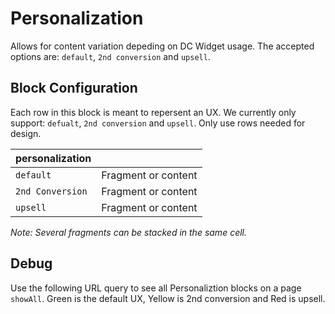 # Personalization

Allows for content variation depeding on DC Widget usage. The accepted options are: `default`, `2nd conversion` and `upsell`.

## Block Configuration 
Each row in this block is meant to repersent an UX. We currently only support: `defualt`, `2nd conversion` and `upsell`.  Only use rows needed for design.

| personalization   |                      |
|-------------------|----------------------|
| `default`         | Fragment or content  |
| `2nd Conversion`  | Fragment or content  |
| `upsell`          | Fragment or content  |

*Note: Several fragments can be stacked in the same cell.*


## Debug 
Use the following URL query to see all Personaliztion blocks on a page `showAll`. Green is the default UX, Yellow is 2nd conversion and Red is upsell.
